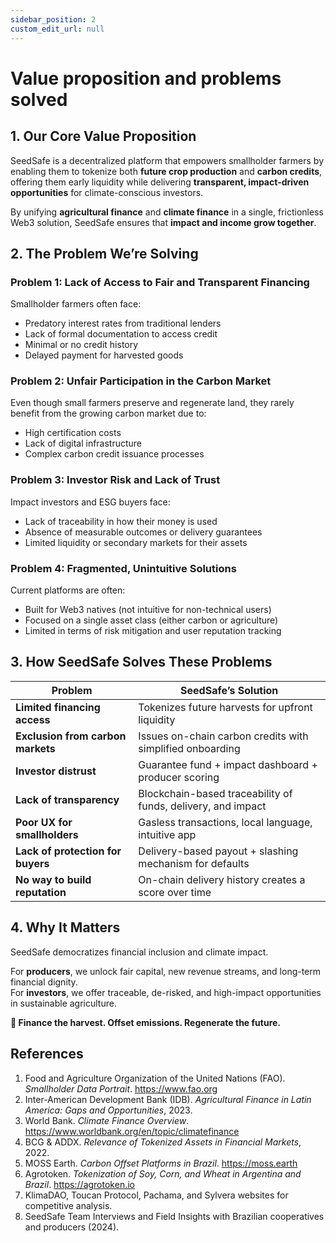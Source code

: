 ```yaml
---
sidebar_position: 2
custom_edit_url: null
---
```


# Value proposition and problems solved

## 1. Our Core Value Proposition

SeedSafe is a decentralized platform that empowers smallholder farmers by enabling them to tokenize both **future crop production** and **carbon credits**, offering them early liquidity while delivering **transparent, impact-driven opportunities** for climate-conscious investors.

By unifying **agricultural finance** and **climate finance** in a single, frictionless Web3 solution, SeedSafe ensures that **impact and income grow together**.

## 2. The Problem We’re Solving

### Problem 1: Lack of Access to Fair and Transparent Financing

Smallholder farmers often face:

- Predatory interest rates from traditional lenders
- Lack of formal documentation to access credit
- Minimal or no credit history
- Delayed payment for harvested goods

### Problem 2: Unfair Participation in the Carbon Market

Even though small farmers preserve and regenerate land, they rarely benefit from the growing carbon market due to:

- High certification costs
- Lack of digital infrastructure
- Complex carbon credit issuance processes

### Problem 3: Investor Risk and Lack of Trust

Impact investors and ESG buyers face:

- Lack of traceability in how their money is used
- Absence of measurable outcomes or delivery guarantees
- Limited liquidity or secondary markets for their assets

### Problem 4: Fragmented, Unintuitive Solutions

Current platforms are often:

- Built for Web3 natives (not intuitive for non-technical users)
- Focused on a single asset class (either carbon or agriculture)
- Limited in terms of risk mitigation and user reputation tracking

## 3. How SeedSafe Solves These Problems

| Problem | SeedSafe’s Solution |
|--------|----------------------|
| **Limited financing access** | Tokenizes future harvests for upfront liquidity |
| **Exclusion from carbon markets** | Issues on-chain carbon credits with simplified onboarding |
| **Investor distrust** | Guarantee fund + impact dashboard + producer scoring |
| **Lack of transparency** | Blockchain-based traceability of funds, delivery, and impact |
| **Poor UX for smallholders** | Gasless transactions, local language, intuitive app |
| **Lack of protection for buyers** | Delivery-based payout + slashing mechanism for defaults |
| **No way to build reputation** | On-chain delivery history creates a score over time |

## 4. Why It Matters

SeedSafe democratizes financial inclusion and climate impact.

For **producers**, we unlock fair capital, new revenue streams, and long-term financial dignity.  
For **investors**, we offer traceable, de-risked, and high-impact opportunities in sustainable agriculture.

**🌱 Finance the harvest. Offset emissions. Regenerate the future.**

## References

1. Food and Agriculture Organization of the United Nations (FAO). *Smallholder Data Portrait*. https://www.fao.org
2. Inter-American Development Bank (IDB). *Agricultural Finance in Latin America: Gaps and Opportunities*, 2023.
3. World Bank. *Climate Finance Overview*. https://www.worldbank.org/en/topic/climatefinance
4. BCG & ADDX. *Relevance of Tokenized Assets in Financial Markets*, 2022.
5. MOSS Earth. *Carbon Offset Platforms in Brazil*. https://moss.earth
6. Agrotoken. *Tokenization of Soy, Corn, and Wheat in Argentina and Brazil*. https://agrotoken.io
7. KlimaDAO, Toucan Protocol, Pachama, and Sylvera websites for competitive analysis.
8. SeedSafe Team Interviews and Field Insights with Brazilian cooperatives and producers (2024).